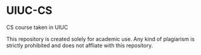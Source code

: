 # UIUC-CS
CS course taken in UIUC

This repository is created solely for academic use. Any kind of plagiarism is strictly prohibited and does not affliate with this repository.
